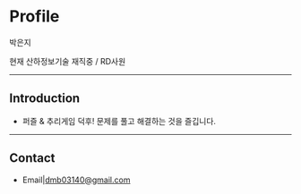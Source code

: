 Profile
==============

박은지

현재 산하정보기술 재직중 / RD사원
* * *
## Introduction

* 퍼즐 & 추리게임 덕후! 문제를 풀고 해결하는 것을 즐깁니다.

* * *
## Contact

* Email|dmb03140@gmail.com

